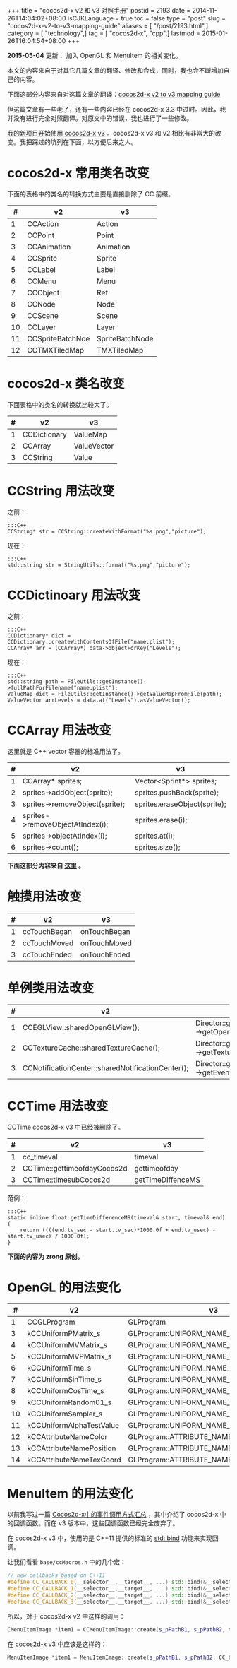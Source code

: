 +++
title = "cocos2d-x v2 和 v3 对照手册"
postid = 2193
date = 2014-11-26T14:04:02+08:00
isCJKLanguage = true
toc = false
type = "post"
slug = "cocos2d-x-v2-to-v3-mapping-guide"
aliases = [ "/post/2193.html",]
category = [ "technology",]
tag = [ "cocos2d-x", "cpp",]
lastmod = 2015-01-26T16:04:54+08:00
+++


**2015-05-04** 更新： 加入 OpenGL 和 MenuItem 的相关变化。


本文的内容来自于对其它几篇文章的翻译、修改和合成，同时，我也会不断增加自己的内容。

下面这部分内容来自对这篇文章的翻译：[cocos2d-x v2 to v3 mapping guide][1]

但这篇文章有一些老了，还有一些内容已经在 cocos2d-x 3.3 中过时。因此，我并没有进行完全对照翻译。对原文中的错误，我也进行了一些修改。


[我的新项目开始使用 cocos2d-x v3][3] 。cocos2d-x v3 和 v2 相比有非常大的改变。我把踩过的坑列在下面，以方便后来之人。 <!--more-->

# cocos2d-x 常用类名改变

下面的表格中的类名的转换方式主要是直接删除了 CC 前缀。

|#|v2|v3|
|----|----|----|
|1|CCAction|Action|
|2|CCPoint|Point|
|3|CCAnimation|Animation|
|4|CCSprite|Sprite|
|5|CCLabel|Label|
|6|CCMenu|Menu|
|7|CCObject|Ref|
|8|CCNode|Node|
|9|CCScene|Scene|
|10|CCLayer|Layer|
|11|CCSpriteBatchNoe|SpriteBatchNode|
|12|CCTMXTiledMap|TMXTiledMap|

# cocos2d-x 类名改变

下面表格中的类名的转换就比较大了。

|#|v2|v3|
|----|----|----|
|1|CCDictionary|ValueMap|
|2|CCArray|ValueVector|
|3|CCString|Value|

# CCString 用法改变

之前：

	:::C++
    CCString* str = CCString::createWithFormat("%s.png","picture");

现在：

	:::C++
    std::string str = StringUtils::format("%s.png","picture");

# CCDictinoary 用法改变

之前：

	:::C++
    CCDictionary* dict = CCDictionary::createWithContentsOfFile("name.plist");
    CCArray* arr = (CCArray*) data->objectForKey("Levels");

现在：

	:::C++
    std::string path = FileUtils::getInstance()->fullPathForFilename("name.plist");
    ValueMap dict = FileUtils::getInstance()->getValueMapFromFile(path);
    ValueVector arrLevels = data.at("Levels").asValueVector();

# CCArray 用法改变

这里就是 C++ vector 容器的标准用法了。

|#|v2|v3|
|----|----|----|
|1|CCArray* sprites;|Vector<Sprint*> sprites;|
|2|sprites->addObject(sprite);|sprites.pushBack(sprite);|
|3|sprites->removeObject(sprite);|sprites.eraseObject(sprite);|
|4|sprites->removeObjectAtIndex(i);|sprites.erase(i);|
|5|sprites->objectAtIndex(i);|sprites.at(i);|
|6|sprites->count();|sprites.size();|


**下面这部分内容来自 [这里][2] 。**


# 触摸用法改变

|#|v2|v3|
|----|----|----|
|1|ccTouchBegan|onTouchBegan|
|2|ccTouchMoved|onTouchMoved|
|3|ccTouchEnded|onTouchEnded|

# 单例类用法改变

|#|v2|v3|
|----|----|----|
|1|CCEGLView::sharedOpenGLView();|Director::getInstance()->getOpenGLView();|
|2|CCTextureCache::sharedTextureCache();|Director::getInstance()->getTextureCache();|
|3|CCNotificationCenter::sharedNotificationCenter();|Director::getInstance()->getEventDispatcher();|

# CCTime 用法改变

CCTime cocos2d-x v3 中已经被删除了。

|#|v2|v3|
|----|----|----|
|1|cc_timeval|timeval|
|2|CCTime::gettimeofdayCocos2d|gettimeofday|
|3|CCTime::timesubCocos2d|getTimeDiffenceMS|

范例：

	:::C++
    static inline float getTimeDifferenceMS(timeval& start, timeval& end)
    {
        return ((((end.tv_sec - start.tv_sec)*1000.0f + end.tv_usec) - start.tv_usec) / 1000.0f);
    }


**下面的内容为 zrong 原创。**


# OpenGL 的用法变化

|#|v2|v3|
|----|----|----|
|1|CCGLProgram|GLProgram|
|3|kCCUniformPMatrix_s|GLProgram::UNIFORM_NAME_P_MATRIX|
|4|kCCUniformMVMatrix_s|GLProgram::UNIFORM_NAME_MV_MATRIX|
|5|kCCUniformMVPMatrix_s|GLProgram::UNIFORM_NAME_MVP_MATRIX|
|6|kCCUniformTime_s|GLProgram::UNIFORM_NAME_TIME|
|7|kCCUniformSinTime_s|GLProgram::UNIFORM_NAME_SIN_TIME|
|8|kCCUniformCosTime_s|GLProgram::UNIFORM_NAME_COS_TIME|
|9|kCCUniformRandom01_s|GLProgram::UNIFORM_NAME_RANDOM01|
|10|kCCUniformSampler_s|GLProgram::UNIFORM_NAME_SAMPLER0|
|11|kCCUniformAlphaTestValue|GLProgram::UNIFORM_NAME_ALPHA_TEST_VALUE|
|12|kCCAttributeNameColor|GLProgram::ATTRIBUTE_NAME_COLOR|
|13|kCCAttributeNamePosition|GLProgram::ATTRIBUTE_NAME_POSITION|
|14|kCCAttributeNameTexCoord|GLProgram::ATTRIBUTE_NAME_TEX_COORD|

<a name="menu"></a>
# MenuItem 的用法变化

以前我写过一篇 [Cocos2d-x中的事件调用方式汇总][4] ，其中介绍了 cocos2d-x 中的回调函数。而在 v3 版本中，这些回调函数已经完全废弃了。

在 cocos2d-x v3 中，使用的是 C++11 提供的标准的 [std::bind][5] 功能来实现回调。

让我们看看 `base/ccMacros.h` 中的几个宏：

``` c++
// new callbacks based on C++11
#define CC_CALLBACK_0(__selector__,__target__, ...) std::bind(&__selector__,__target__, ##__VA_ARGS__)
#define CC_CALLBACK_1(__selector__,__target__, ...) std::bind(&__selector__,__target__, std::placeholders::_1, ##__VA_ARGS__)
#define CC_CALLBACK_2(__selector__,__target__, ...) std::bind(&__selector__,__target__, std::placeholders::_1, std::placeholders::_2, ##__VA_ARGS__)
#define CC_CALLBACK_3(__selector__,__target__, ...) std::bind(&__selector__,__target__, std::placeholders::_1, std::placeholders::_2, std::placeholders::_3, ##__VA_ARGS__)
```

所以，对于 cocos2d-x v2 中这样的调用：

``` c++
CMenuItemImage *item1 = CCMenuItemImage::create(s_pPathB1, s_pPathB2, this, menu_selector(ActionsDemo::backCallback));
```
在 cocos2d-x v3 中应该是这样的：

``` c++
MenuItemImage *item1 = MenuItemImage::create(s_pPathB1, s_pPathB2, CC_CALLBACK_1(ActionsDemo::backCallback, this));
```

[1]: http://www.redtgames.com/blog/cocos2d-x-v2-to-v3-mapping-guide/
[2]: http://discuss.cocos2d-x.org/users/fradow/activity
[3]: https://blog.zengrong.net/post/2188.html
[4]: https://blog.zengrong.net/post/1964.html
[5]: http://en.cppreference.com/w/cpp/utility/functional/bind
